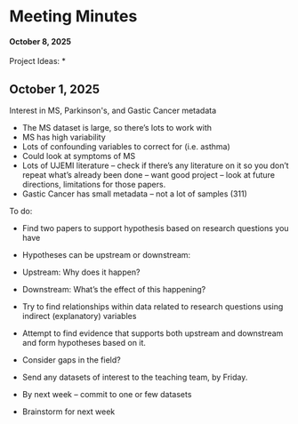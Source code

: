 # Meeting Minutes

#### October 8, 2025 ####

Project Ideas:
* 

## October 1, 2025

Interest in MS, Parkinson's, and Gastic Cancer metadata
- The MS dataset is large, so there’s lots to work with
-	MS has high variability
-	Lots of confounding variables to correct for (i.e. asthma)
-	Could look at symptoms of MS 
-	Lots of UJEMI literature – check if there’s any literature on it so you don’t repeat what’s already been done – want good project – look at future directions, limitations for those papers.
- Gastic Cancer has small metadata – not a lot of samples (311)

To do:

- Find two papers to support hypothesis based on research questions you have

- Hypotheses can be upstream or downstream:
- Upstream: Why does it happen?
- Downstream: What’s the effect of this happening?
- Try to find relationships within data related to research questions using indirect (explanatory) variables
- Attempt to find evidence that supports both upstream and downstream and form hypotheses based on it.
- Consider gaps in the field?

-	Send any datasets of interest to the teaching team, by Friday.
  
-	By next week – commit to one or few datasets
  
-	Brainstorm for next week
